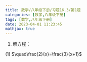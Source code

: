 ```yaml
---
title: 数学/八年级下册/习题16.3/第1题
categories: [数学,八年级下册]
tags: [数学,八年级下册]
date: 2023-04-01 11:23:45
mathjax: true
---
```

1. 解方程：

(1) $\quad\frac{2}{x}=\frac{3}{x+1}$

